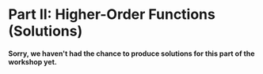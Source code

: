 # Part II: Higher-Order Functions (Solutions)

#### Sorry, we haven't had the chance to produce solutions for this part of the workshop yet.
